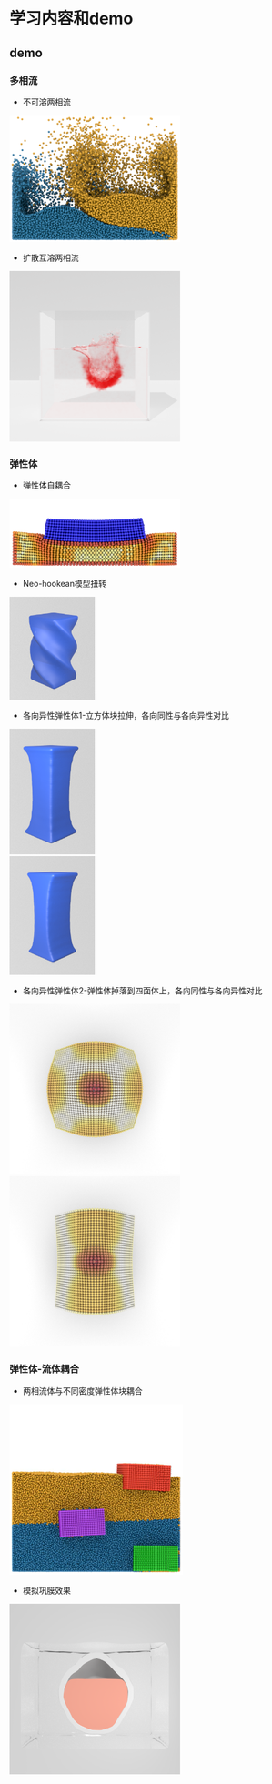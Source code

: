 # 学习内容和demo
## demo

### 多相流
* 不可溶两相流

<img src="https://github.com/pollywaik/cg_note/blob/master/demo/multiphase.png" width="300"/><br/>

* 扩散互溶两相流

<img src="https://github.com/pollywaik/cg_note/blob/master/demo/ink.png" height="300"/><br/>

### 弹性体
* 弹性体自耦合

<img src="https://github.com/pollywaik/cg_note/blob/master/demo/elastic_coupling.png" width="300"/><br/>

* Neo-hookean模型扭转

<img src="https://github.com/pollywaik/cg_note/blob/master/demo/rotate_neo.png" width="150"/><br/>

* 各向异性弹性体1-立方体块拉伸，各向同性与各向异性对比
  
 <img src="https://github.com/pollywaik/cg_note/blob/master/demo/stress_linear.png" width="150"/><br/>
 <img src="https://github.com/pollywaik/cg_note/blob/master/demo/stress_linear_ani.png" width="150"/><br/>

* 各向异性弹性体2-弹性体掉落到四面体上，各向同性与各向异性对比
  
<img src="https://github.com/pollywaik/cg_note/blob/master/demo/tetrahedron.png" height="300"/><br/><img src="https://github.com/pollywaik/cg_note/blob/master/demo/tetrahedron_ani.png" height="300"/><br/>

### 弹性体-流体耦合
* 两相流体与不同密度弹性体块耦合

<img src="https://github.com/pollywaik/cg_note/blob/master/demo/fluid_elastic.png" height="300"/><br/>

* 模拟巩膜效果

<img src="https://github.com/pollywaik/cg_note/blob/master/demo/eyewall.png" height="300"/><br/>

